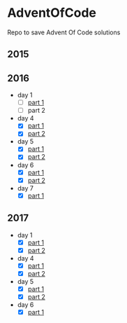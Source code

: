 # AdventOfCode
Repo to save Advent Of Code solutions

## 2015
## 2016
- day 1
    - [ ] [part 1](events/2016/day1/day1.py)
    - [ ] part 2

- day 4
    - [x] [part 1](events/2016/day4/day4.py)
    - [x] [part 2](events/2016/day4/day4.py)

- day 5
    - [x] [part 1](events/2016/day5/day5.py)
    - [x] [part 2](events/2016/day5/day5_part2.py)

- day 6
    - [x] [part 1](events/2016/day6/day6.py)
    - [x] [part 2](events/2016/day6/day6_part2.py)

- day 7
    - [x] [part 1](events/2016/day7/day7.py)

## 2017
- day 1
    - [x] [part 1](events/2017/day1/day1.cpp)
    - [x] [part 2](events/2017/day1/day1.cpp)

- day 4
    - [x] [part 1](events/2017/day4/solutions.cpp)
    - [x] [part 2](events/2017/day4/solutions.cpp)

- day 5
    - [x] [part 1](events/2017/day5/solutions.cpp)
    - [x] [part 2](events/2017/day5/solutions.cpp)

- day 6
    - [x] [part 1](events/2017/day6/solutions.cpp)